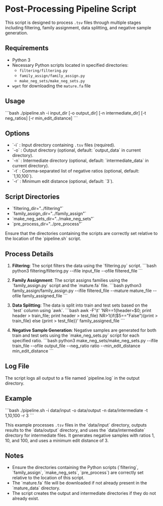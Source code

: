 
# Post-Processing Pipeline Script

This script is designed to process `.tsv` files through multiple stages including filtering, family assignment, data splitting, and negative sample generation. 

## Requirements
- Python 3
- Necessary Python scripts located in specified directories:
  - `filtering/filtering.py`
  - `family_assign/family_assign.py`
  - `make_neg_sets/make_neg_sets.py`
- `wget` for downloading the `mature.fa` file

## Usage
\`\`\`bash
./pipeline.sh -i input_dir [-o output_dir] [-n intermediate_dir] [-t neg_ratios] [-r min_edit_distance]
\`\`\`

## Options
- \`-i\` : Input directory containing `.tsv` files (required).
- \`-o\` : Output directory (optional, default: \`output_data\` in current directory).
- \`-n\` : Intermediate directory (optional, default: \`intermediate_data\` in current directory).
- \`-t\` : Comma-separated list of negative ratios (optional, default: \`1,10,100\`).
- \`-r\` : Minimum edit distance (optional, default: \`3\`).

## Script Directories
- \`filtering_dir="../filtering"\`
- \`family_assign_dir="../family_assign"\`
- \`make_neg_sets_dir="../make_neg_sets"\`
- \`pre_process_dir="../pre_process"\`

Ensure that the directories containing the scripts are correctly set relative to the location of the \`pipeline.sh\` script.

## Process Details
1. **Filtering**: The script filters the data using the \`filtering.py\` script.
   \`\`\`bash
   python3 filtering/filtering.py --ifile input_file --ofile filtered_file
   \`\`\`
   
2. **Family Assignment**: The script assigns families using the \`family_assign.py\` script and the \`mature.fa\` file.
   \`\`\`bash
   python3 family_assign/family_assign.py --ifile filtered_file --mature mature_file --ofile family_assigned_file
   \`\`\`

3. **Data Splitting**: The data is split into train and test sets based on the \`test\` column using \`awk\`.
   \`\`\`bash
   awk -F'\t' 'NR==1{header=$0; print header > train_file; print header > test_file} NR>1{if($5=="False"){print > train_file} else {print > test_file}}' family_assigned_file
   \`\`\`

4. **Negative Sample Generation**: Negative samples are generated for both train and test sets using the \`make_neg_sets.py\` script for each specified ratio.
   \`\`\`bash
   python3 make_neg_sets/make_neg_sets.py --ifile train_file --ofile output_file --neg_ratio ratio --min_edit_distance min_edit_distance
   \`\`\`

## Log File
The script logs all output to a file named \`pipeline.log\` in the output directory.

## Example
\`\`\`bash
./pipeline.sh -i data/input -o data/output -n data/intermediate -t 1,10,100 -r 3
\`\`\`

This example processes `.tsv` files in the \`data/input\` directory, outputs results to the \`data/output\` directory, and uses the \`data/intermediate\` directory for intermediate files. It generates negative samples with ratios 1, 10, and 100, and uses a minimum edit distance of 3.

## Notes
- Ensure the directories containing the Python scripts (\`filtering\`, \`family_assign\`, \`make_neg_sets\`, \`pre_process\`) are correctly set relative to the location of this script.
- The \`mature.fa\` file will be downloaded if not already present in the \`mature_data\` directory.
- The script creates the output and intermediate directories if they do not already exist.
